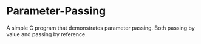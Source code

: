 # Parameter-Passing
A simple C program that demonstrates parameter passing. Both passing by value and passing by reference. 
